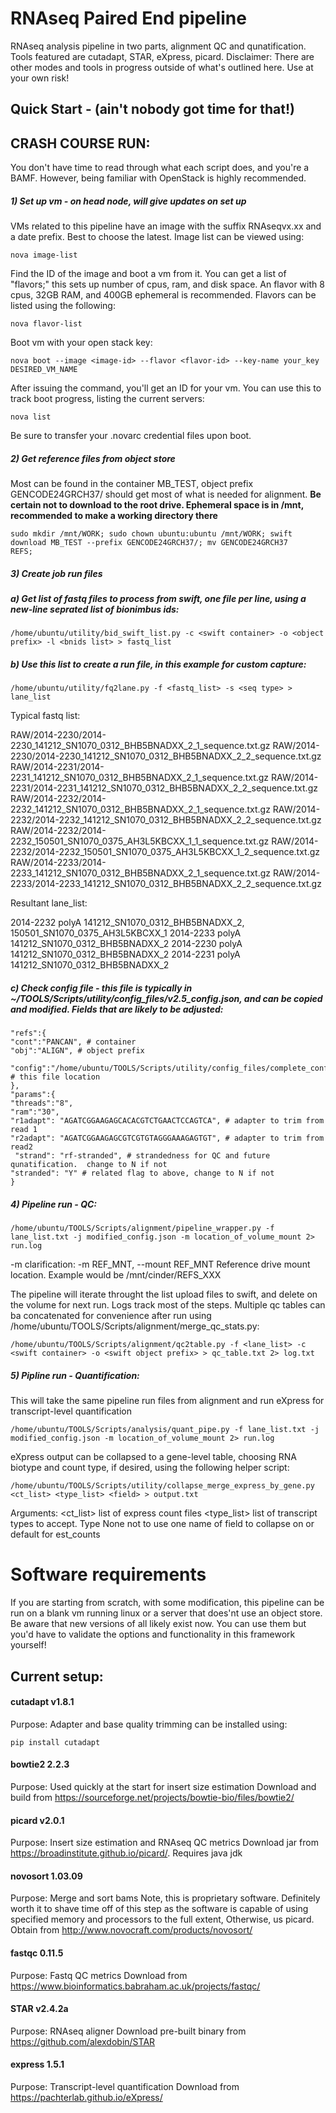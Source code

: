 RNAseq Paired End pipeline
===========================
RNAseq analysis pipeline in two parts, alignment QC and qunatification.  Tools featured are cutadapt, STAR, eXpress, picard.
Disclaimer:  There are other modes and tools in progress outside of what's outlined here.  Use at your own risk!

## Quick Start - (ain't nobody got time for that!)
## CRASH COURSE RUN:
You don't have time to read through what each script does, and you're a BAMF.  However, being familiar with OpenStack 
is highly recommended.

##### 1) Set up vm - on head node, will give updates on set up
VMs related to this pipeline have an image with the suffix RNAseqvx.xx and a date prefix.  Best to choose the latest.
Image list can be viewed using:
```
nova image-list
```
Find the ID of the image and boot a vm from it.  You can get a list of "flavors;" this sets up number of cpus, ram, and
 disk space.  An flavor with 8 cpus, 32GB RAM, and 400GB ephemeral is recommended.  Flavors can be listed using the 
 following:
```
nova flavor-list
```
Boot vm with your open stack key:
```
nova boot --image <image-id> --flavor <flavor-id> --key-name your_key DESIRED_VM_NAME
```

After issuing the command, you'll get an ID for your vm.  You can use this to track boot progress, listing the 
current servers:
```
nova list
```
Be sure to transfer your .novarc credential files upon boot.

##### 2) Get reference files from object store
Most can be found in the container MB_TEST, object prefix GENCODE24GRCH37/ should get most of what is needed for alignment.
**Be certain not to download to the root drive.  Ephemeral space is in /mnt, recommended to make a working directory
there**
```
sudo mkdir /mnt/WORK; sudo chown ubuntu:ubuntu /mnt/WORK; swift download MB_TEST --prefix GENCODE24GRCH37/; mv GENCODE24GRCH37
REFS;
```

##### 3) Create job run files
##### a) Get list of fastq files to process from swift, one file per line, using a new-line seprated list of bionimbus ids:
```
/home/ubuntu/utility/bid_swift_list.py -c <swift container> -o <object prefix> -l <bnids list> > fastq_list 
```
##### b) Use this list to create a run file, in this example for custom capture:
```
/home/ubuntu/utility/fq2lane.py -f <fastq_list> -s <seq type> > lane_list
```
Typical fastq list:

RAW/2014-2230/2014-2230_141212_SN1070_0312_BHB5BNADXX_2_1_sequence.txt.gz
RAW/2014-2230/2014-2230_141212_SN1070_0312_BHB5BNADXX_2_2_sequence.txt.gz
RAW/2014-2231/2014-2231_141212_SN1070_0312_BHB5BNADXX_2_1_sequence.txt.gz
RAW/2014-2231/2014-2231_141212_SN1070_0312_BHB5BNADXX_2_2_sequence.txt.gz
RAW/2014-2232/2014-2232_141212_SN1070_0312_BHB5BNADXX_2_1_sequence.txt.gz
RAW/2014-2232/2014-2232_141212_SN1070_0312_BHB5BNADXX_2_2_sequence.txt.gz
RAW/2014-2232/2014-2232_150501_SN1070_0375_AH3L5KBCXX_1_1_sequence.txt.gz
RAW/2014-2232/2014-2232_150501_SN1070_0375_AH3L5KBCXX_1_2_sequence.txt.gz
RAW/2014-2233/2014-2233_141212_SN1070_0312_BHB5BNADXX_2_1_sequence.txt.gz
RAW/2014-2233/2014-2233_141212_SN1070_0312_BHB5BNADXX_2_2_sequence.txt.gz

Resultant lane_list:

2014-2232	polyA	141212_SN1070_0312_BHB5BNADXX_2, 150501_SN1070_0375_AH3L5KBCXX_1
2014-2233	polyA	141212_SN1070_0312_BHB5BNADXX_2
2014-2230	polyA	141212_SN1070_0312_BHB5BNADXX_2
2014-2231	polyA	141212_SN1070_0312_BHB5BNADXX_2

##### c) Check config file - this file is typically in ~/TOOLS/Scripts/utility/config_files/v2.5_config.json, and can be copied and modified.  Fields that are likely to be adjusted:

    "refs":{
	"cont":"PANCAN", # container
	"obj":"ALIGN", # object prefix

	"config":"/home/ubuntu/TOOLS/Scripts/utility/config_files/complete_config.json" # this file location
    },
    "params":{
	"threads":"8",
	"ram":"30",
    "r1adapt": "AGATCGGAAGAGCACACGTCTGAACTCCAGTCA", # adapter to trim from read 1
    "r2adapt": "AGATCGGAAGAGCGTCGTGTAGGGAAAGAGTGT", # adapter to trim from read2
     "strand": "rf-stranded", # strandedness for QC and future qunatification.  change to N if not
    "stranded": "Y" # related flag to above, change to N if not
    }

##### 4) Pipeline run - QC:

```
/home/ubuntu/TOOLS/Scripts/alignment/pipeline_wrapper.py -f lane_list.txt -j modified_config.json -m location_of_volume_mount 2> run.log
```
-m clarification:
 -m REF_MNT, --mount REF_MNT
                        Reference drive mount location. Example would be
                        /mnt/cinder/REFS_XXX

The pipeline will iterate throught the list upload files to swift, and delete on the volume for next run.  Logs track most of the steps.  Multiple qc tables can ba concatenated for convenience after run using /home/ubuntu/TOOLS/Scripts/alignment/merge_qc_stats.py:
```
/home/ubuntu/TOOLS/Scripts/alignment/qc2table.py -f <lane_list> -c <swift container> -o <swift object prefix> > qc_table.txt 2> log.txt
```

##### 5) Pipline run - Quantification:
This will take the same pipeline run files from alignment and run eXpress for transcript-level quantification

```
/home/ubuntu/TOOLS/Scripts/analysis/quant_pipe.py -f lane_list.txt -j modified_config.json -m location_of_volume_mount 2> run.log
```

eXpress output can be collapsed to a gene-level table, choosing RNA biotype and count type, if desired, using the following helper script:

```
/home/ubuntu/TOOLS/Scripts/utility/collapse_merge_express_by_gene.py <ct_list> <type_list> <field> > output.txt
```
Arguments:
  <ct_list> list of express count files
  <type_list> list of transcript types to accept. Type None not to use one
  <field> name of field to collapse on or default for est_counts


# Software requirements
If you are starting from scratch, with some modification, this pipeline can be run on a blank vm running linux or a server that does'nt use an object store.  Be aware that new versions of all likely exist now.  You can use them but you'd have to validate the options and functionality in this framework yourself!

## Current setup:

#### cutadapt v1.8.1
Purpose: Adapter and base quality trimming
can be installed using:

```
pip install cutadapt
```

#### bowtie2 2.2.3
Purpose:  Used quickly at the start for insert size estimation
Download and build from https://sourceforge.net/projects/bowtie-bio/files/bowtie2/

#### picard v2.0.1
Purpose: Insert size estimation and RNAseq QC metrics
Download jar from https://broadinstitute.github.io/picard/.  Requires java jdk

#### novosort 1.03.09
Purpose:  Merge and sort bams
Note, this is proprietary software.  Definitely worth it to shave time off of this step as the software is capable of using specified memory and processors to the full extent,  Otherwise, us picard.
Obtain from http://www.novocraft.com/products/novosort/

#### fastqc 0.11.5
Purpose: Fastq QC metrics
Download from https://www.bioinformatics.babraham.ac.uk/projects/fastqc/

#### STAR v2.4.2a
Purpose: RNAseq aligner
Download pre-built binary from https://github.com/alexdobin/STAR

#### express 1.5.1
Purpose: Transcript-level quantification
Download from https://pachterlab.github.io/eXpress/
